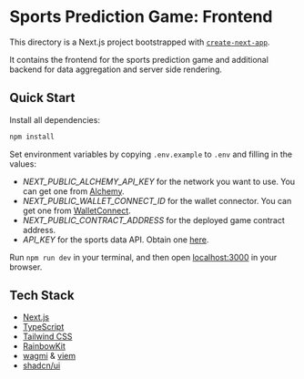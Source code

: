 # Sports Prediction Game: Frontend

This directory is a Next.js project bootstrapped with [`create-next-app`](https://nextjs.org/docs/pages/api-reference/create-next-app).

It contains the frontend for the sports prediction game and additional backend for data aggregation and server side rendering.

## Quick Start

Install all dependencies:

```bash
npm install
```

Set environment variables by copying `.env.example` to `.env` and filling in the values:

- _NEXT_PUBLIC_ALCHEMY_API_KEY_ for the network you want to use. You can get one from [Alchemy](https://www.alchemy.com/).
- _NEXT_PUBLIC_WALLET_CONNECT_ID_ for the wallet connector. You can get one from [WalletConnect](https://walletconnect.org/).
- _NEXT_PUBLIC_CONTRACT_ADDRESS_ for the deployed game contract address.
- _API_KEY_ for the sports data API. Obtain one [here](https://dashboard.api-football.com/register).

Run `npm run dev` in your terminal, and then open [localhost:3000](http://localhost:3000) in your browser.

## Tech Stack

- [Next.js](https://nextjs.org/)
- [TypeScript](https://www.typescriptlang.org/)
- [Tailwind CSS](https://tailwindcss.com/)
- [RainbowKit](https://www.rainbowkit.com/)
- [wagmi](https://wagmi.sh/) & [viem](https://viem.sh/)
- [shadcn/ui](https://ui.shadcn.com/)
